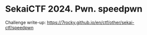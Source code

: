 # SekaiCTF 2024. Pwn. speedpwn

Challenge write-up: https://7rocky.github.io/en/ctf/other/sekai-ctf/speedpwn
